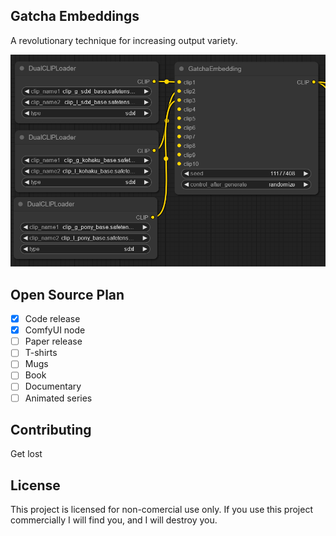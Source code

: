 ## Gatcha Embeddings
A revolutionary technique for increasing output variety.

![preview](https://github.com/BetaDoggo/ComfyUI-Gatcha-Embedding/blob/main/preview.png)
## Open Source Plan
- [x] Code release
- [x] ComfyUI node
- [ ] Paper release
- [ ] T-shirts
- [ ] Mugs
- [ ] Book
- [ ] Documentary
- [ ] Animated series

## Contributing

Get lost

## License

This project is licensed for non-comercial use only. If you use this project commercially I will find you, and I will destroy you.
